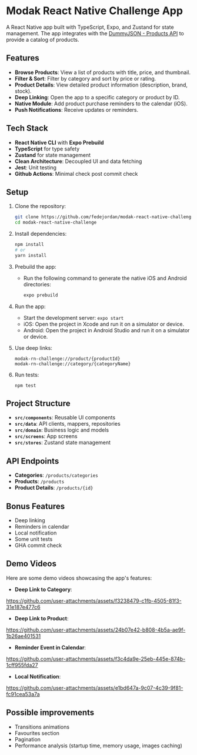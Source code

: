 # Modak React Native Challenge App

A React Native app built with TypeScript, Expo, and Zustand for state management. The app integrates with the [DummyJSON - Products API](https://dummyjson.com/products) to provide a catalog of products.

## Features

- **Browse Products**: View a list of products with title, price, and thumbnail.
- **Filter & Sort**: Filter by category and sort by price or rating.
- **Product Details**: View detailed product information (description, brand, stock).
- **Deep Linking**: Open the app to a specific category or product by ID.
- **Native Module**: Add product purchase reminders to the calendar (iOS).
- **Push Notifications**: Receive updates or reminders.

## Tech Stack

- **React Native CLI** with **Expo Prebuild**
- **TypeScript** for type safety
- **Zustand** for state management
- **Clean Architecture**: Decoupled UI and data fetching
- **Jest**: Unit testing
- **Github Actions**: Minimal check post commit check

## Setup

1. Clone the repository:

   ```bash
   git clone https://github.com/fedejordan/modak-react-native-challenge.git
   cd modak-react-native-challenge
   ```

2. Install dependencies:

   ```bash
   npm install
   # or
   yarn install
   ```

3. Prebuild the app:
   - Run the following command to generate the native iOS and Android directories:
     ```bash
     expo prebuild
     ```

4. Run the app:
   - Start the development server: `expo start`
   - iOS: Open the project in Xcode and run it on a simulator or device.
   - Android: Open the project in Android Studio and run it on a simulator or device.

5. Use deep links:
   ```
   modak-rn-challenge://product/{productId}
   modak-rn-challenge://category/{categoryName}
   ```

6. Run tests:
   ```
   npm test
   ```

## Project Structure

- **`src/components`**: Reusable UI components
- **`src/data`**: API clients, mappers, repositories
- **`src/domain`**: Business logic and models
- **`src/screens`**: App screens
- **`src/stores`**: Zustand state management

## API Endpoints

- **Categories**: `/products/categories`
- **Products**: `/products`
- **Product Details**: `/products/{id}`

## Bonus Features

- Deep linking
- Reminders in calendar
- Local notification
- Some unit tests
- GHA commit check

## Demo Videos

Here are some demo videos showcasing the app's features:

- **Deep Link to Category**: 

https://github.com/user-attachments/assets/f3238479-c1fb-4505-81f3-31e187e477c6

- **Deep Link to Product**:

https://github.com/user-attachments/assets/24b07e42-b808-4b5a-ae9f-1b26ae401531

- **Reminder Event in Calendar**:

https://github.com/user-attachments/assets/f3c4da9e-25eb-445e-874b-1cff955fda27

- **Local Notification**:

https://github.com/user-attachments/assets/e1bd647a-9c07-4c39-9f81-fc91cea53a7a

## Possible improvements

- Transitions animations
- Favourites section
- Pagination
- Performance analysis (startup time, memory usage, images caching)
